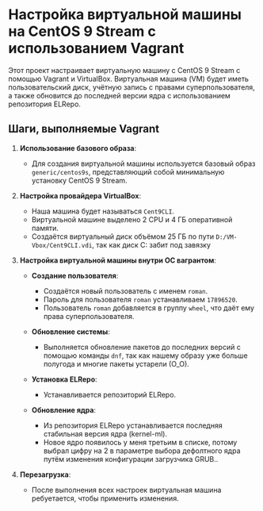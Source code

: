 # Настройка виртуальной машины на CentOS 9 Stream с использованием Vagrant

Этот проект настраивает виртуальную машину с CentOS 9 Stream с помощью Vagrant и VirtualBox. Виртуальная машина (VM) будет иметь пользовательский диск, учётную запись c правами суперпользователя, а также обновится до последней версии ядра с использованием репозитория ELRepo.


## Шаги, выполняемые Vagrant

1. **Использование базового образа**:
    - Для создания виртуальной машины используется базовый образ `generic/centos9s`, представляющий собой минимальную установку CentOS 9 Stream.

2. **Настройка провайдера VirtualBox**:
    - Наша машина будет называться `Cent9CLI`.
    - Виртуальной машине выделено 2 CPU и 4 ГБ оперативной памяти.
    - Создаётся виртуальный диск объёмом 25 ГБ по пути `D:/VM-Vbox/Cent9CLI.vdi`, так как диск C: забит под завязку

3. **Настройка виртуальной машины внутри ОС вагрантом**:
    - **Создание пользователя**:
        - Создаётся новый пользователь с именем `roman`.
        - Пароль для пользователя `roman` устанавливаем `17896520`.
        - Пользователь `roman` добавляется в группу `wheel`, что даёт ему права суперпользователя.
    
    - **Обновление системы**:
        - Выполняется обновление пакетов до последних версий с помощью команды `dnf`, так как нашему образу уже больше полугода и многие пакеты устарели (О_О).

    - **Установка ELRepo**:
        - Устанавливается репозиторий ELRepo.

    - **Обновление ядра**:
        - Из репозитория ELRepo устанавливается последняя стабильная версия ядра (kernel-ml).
        - Новое ядро появилось у меня третьим в списке, потому выбрал цифру на 2 в параметре выбора дефолтного ядра путём изменения конфигурации загрузчика GRUB..

4. **Перезагрузка**:
    - После выполнения всех настроек виртуальная машина ребуетается, чтобы применить изменения.

